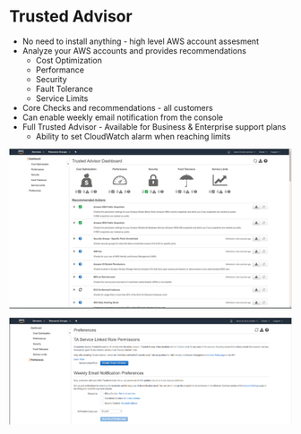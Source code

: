 # Trusted Advisor

- No need to install anything - high level AWS account assesment
- Analyze your AWS accounts and provides recommendations
    - Cost Optimization
    - Performance
    - Security
    - Fault Tolerance
    - Service Limits
- Core Checks and recommendations - all customers
- Can enable weekly email notification from the console
- Full Trusted Advisor - Available for Business & Enterprise support plans
    - Ability to set CloudWatch alarm when reaching limits

![](images/2020-01-02-15-48-40.png)

![](images/2020-01-02-15-49-27.png)